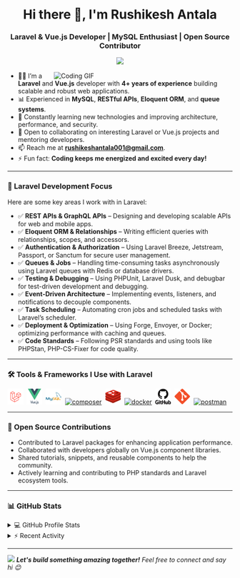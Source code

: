 <h1 align="center">Hi there 👋, I'm Rushikesh Antala</h1>
<h3 align="center">Laravel & Vue.js Developer | MySQL Enthusiast | Open Source Contributor</h3>

<p align="center">
  <a href="https://github.com/DenverCoder1/readme-typing-svg"><img src="https://readme-typing-svg.herokuapp.com/?lines=Full-stack%20web%20developer;Laravel%20and%20Vue.js%20Expert;4%2B%20Years%20Experience;Always%20Learning&center=true&width=380&height=45"></a>
</p>

<img align="right" alt="Coding GIF" src="https://github.com/abhisheknaiidu/abhisheknaiidu/blob/master/code.gif?raw=true" width="400" />

- 👨‍💻 I’m a **Laravel** and **Vue.js** developer with **4+ years of experience** building scalable and robust web applications.
- 📊 Experienced in **MySQL**, **RESTful APIs**, **Eloquent ORM**, and **queue systems**.
- 🌱 Constantly learning new technologies and improving architecture, performance, and security.
- 🤝 Open to collaborating on interesting Laravel or Vue.js projects and mentoring developers.
- 📫 Reach me at **rushikeshantala001@gmail.com**.
- ⚡ Fun fact: **Coding keeps me energized and excited every day!**

---

### 🚀 Laravel Development Focus

Here are some key areas I work with in Laravel:

- ✅ **REST APIs & GraphQL APIs** – Designing and developing scalable APIs for web and mobile apps.
- ✅ **Eloquent ORM & Relationships** – Writing efficient queries with relationships, scopes, and accessors.
- ✅ **Authentication & Authorization** – Using Laravel Breeze, Jetstream, Passport, or Sanctum for secure user management.
- ✅ **Queues & Jobs** – Handling time-consuming tasks asynchronously using Laravel queues with Redis or database drivers.
- ✅ **Testing & Debugging** – Using PHPUnit, Laravel Dusk, and debugbar for test-driven development and debugging.
- ✅ **Event-Driven Architecture** – Implementing events, listeners, and notifications to decouple components.
- ✅ **Task Scheduling** – Automating cron jobs and scheduled tasks with Laravel’s scheduler.
- ✅ **Deployment & Optimization** – Using Forge, Envoyer, or Docker; optimizing performance with caching and queues.
- ✅ **Code Standards** – Following PSR standards and using tools like PHPStan, PHP-CS-Fixer for code quality.

---

### 🛠 Tools & Frameworks I Use with Laravel

<p align="left"> 
  <a href="https://laravel.com" target="_blank"><img src="https://raw.githubusercontent.com/edent/SuperTinyIcons/master/images/svg/laravel.svg" alt="laravel" width="35" height="35"/></a>&nbsp;
  <a href="https://vuejs.org" target="_blank"><img src="https://raw.githubusercontent.com/devicons/devicon/master/icons/vuejs/vuejs-original-wordmark.svg" alt="vuejs" width="35" height="35"/></a>&nbsp;
  <a href="https://www.mysql.com/" target="_blank"><img src="https://raw.githubusercontent.com/devicons/devicon/master/icons/mysql/mysql-original-wordmark.svg" alt="mysql" width="35" height="35"/></a>&nbsp;
  <a href="https://getcomposer.org/" target="_blank"><img src="https://getcomposer.org/images/logo-icon.svg" alt="composer" width="35" height="35"/></a>&nbsp;
  <a href="https://redis.io/" target="_blank"><img src="https://raw.githubusercontent.com/devicons/devicon/master/icons/redis/redis-original.svg" alt="redis" width="35" height="35"/></a>&nbsp;
  <a href="https://docker.com" target="_blank"><img src="https://www.docker.com/wp-content/uploads/2022/03/Moby-logo.png" alt="docker" width="35" height="35"/></a>&nbsp;
  <a href="https://github.com/" target="_blank"><img src="https://raw.githubusercontent.com/devicons/devicon/master/icons/github/github-original-wordmark.svg" alt="github" width="35" height="35"/></a>&nbsp;
  <a href="https://git-scm.com/" target="_blank"><img src="https://raw.githubusercontent.com/devicons/devicon/master/icons/git/git-original.svg" alt="git" width="35" height="35"/></a>&nbsp;
  <a href="https://postman.com" target="_blank"><img src="https://www.vectorlogo.zone/logos/getpostman/getpostman-icon.svg" alt="postman" width="35" height="35"/></a>&nbsp;
</p>

---

### 📂 Open Source Contributions

- Contributed to Laravel packages for enhancing application performance.
- Collaborated with developers globally on Vue.js component libraries.
- Shared tutorials, snippets, and reusable components to help the community.
- Actively learning and contributing to PHP standards and Laravel ecosystem tools.

---

### 📊 GitHub Stats

<details>
  <summary>💻 GitHub Profile Stats</summary>
  <br/>
  <a href="https://github.com/irushikeshantala"><img alt="Rushikesh's GitHub Stats" src="https://github-readme-stats.vercel.app/api/?username=irushikeshantala&show_icons=true&count_private=true&theme=react&hide_border=true"/></a>
</details>

<details>
  <summary>⚡ Recent Activity</summary>
  <br/>
  <a href="https://github.com/irushikeshantala"><img alt="Rushikesh's Activity Graph" src="https://activity-graph.herokuapp.com/graph?username=irushikeshantala&bg_color=1F222E&color=F8D866&line=F85D7F&point=FFFFFF&hide_border=true"/></a>
  <p><i>Note: This graph may not load if the service is down.</i></p>
</details>

---

<img src="https://media.giphy.com/media/LnQjpWaON8nhr21vNW/giphy.gif" width="60"> <em><b>Let's build something amazing together!</b> Feel free to connect and say hi 😊</em>
